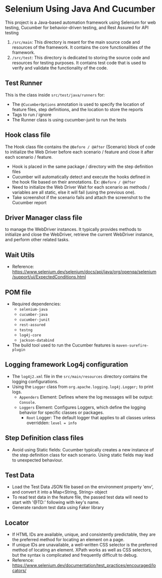 # Selenium Using Java And Cucumber
This project is a Java-based automation framework using Selenium for web testing, Cucumber for behavior-driven testing, and Rest Assured for API testing
1. `/src/main`: This directory is meant for the main source code and resources of the framework. It contains the core functionalities of the framework.
2. `/src/test`: This directory is dedicated to storing the source code and resources for testing purposes. It contains test code that is used to verify and validate the functionality of the code.
## Test Runner ##
This is the class inside `src/test/java/runners` for:
- The `@CucumberOptions` annotation is used to specify the location of feature files, step definitions, and the location to store the reports
- Tags to run / ignore
- The Runner class is using cucumber-junit to run the tests

## Hook class file ##
The Hook class file contains the `@Before / @After` (Scenario) block of code to initialize the Web Driver before each scenario / feature and close it after each scenario / feature.
- Hook is placed in the same package / directory with the step definition files
- Cucumber will automatically detect and execute the hooks defined in the hook file based on their annotations. Ex: `@Before / @After`
- Need to initialize the Web Driver Wait for each scenario as methods / variables are all static, else it will fail (using the previous one).
- Take screenshot if the scenario fails and attach the screenshot to the Cucumber report 
## Driver Manager class file ##
to manage the WebDriver instances. It typically provides methods to initialize and close the WebDriver, retrieve the current WebDriver instance, and perform other related tasks.

## Wait Utils ##
- Reference: https://www.selenium.dev/selenium/docs/api/java/org/openqa/selenium/support/ui/ExpectedConditions.html

## POM file ##
- Required dependencies:
  - `selenium-java`
  - `cucumber-java`
  - `cucumber-junit`
  - `rest-assured`
  - `testng`
  - `log4j-core`
  - `jackson-databind`
- The build tool used to run the Cucumber features is `maven-surefire-plugin`

## Logging framework Log4j configuration ##
- The `log4j2.xml` file in the `src/main/resources` directory contains the logging configurations.
- Using the `Logger` class from `org.apache.logging.log4j.Logger;` to print logs.
  - `Appenders` Element: Defines where the log messages will be output: `Console`.
  - `Loggers` Element: Configures Loggers, which define the logging behavior for specific classes or packages.
    - `Root` Logger: The default logger that applies to all classes unless overridden: `level = info`

## Step Definition class files ##
- Avoid using Static fields: Cucumber typically creates a new instance of the step definition class for each scenario. Using static fields may lead to unexpected behaviour.

## Test Data ##
- Load the Test Data JSON file based on the environment property 'env', and convert it into a Map<String, String> object
- To read test data in the feature file, the passed test data will need to start with '@TD:' following with key's name.
- Generate random test data using Faker library

## Locator ##
- If HTML IDs are available, unique, and consistently predictable, they are the preferred method for locating an element on a page.
- If unique IDs are unavailable, a well-written CSS selector is the preferred method of locating an element. XPath works as well as CSS selectors, but the syntax is complicated and frequently difficult to debug.
- Reference: https://www.selenium.dev/documentation/test_practices/encouraged/locators/